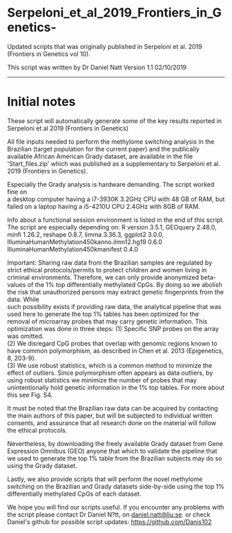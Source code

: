 # Serpeloni_et_al_2019_Frontiers_in_Genetics-
Updated scripts that was originally published in Serpeloni et al. 2019 (Frontiers in Genetics vol 10).

This script was written by Dr Daniel Natt
Version 1.1 02/10/2019

--------------------------------------------------------------------------------
#          Initial notes

 These script will automatically generate some of the key results reported in Serpeloni et al 2019 (Frontiers in Genetics)

 All file inputs needed to perform the methylome switching analysis in the 
 Brazilian (target population for the current paper) and the publically 
 available African American Grady dataset, are available in the file 
 'Start_files.zip' which was published as a supplementary to 
 Serpeloni et al. 2019 (Frontiers in Genetics).

 Especially the Grady analysis is hardware demanding. The script worked fine on   
 a desktop computer having a i7-3930K 3.2GHz CPU with 48 GB of RAM, but failed on 
 a laptop having a i5-4210U CPU 2.4GHz with 8GB of RAM.

 Info about a functional session environment is listed in the end of this script. 
 The script are especially depending on: R version 3.5.1, GEOquery 2.48.0, minfi 1.26.2, reshape 0.8.7, limma 3.36.3,
 ggplot2 3.0.0, IlluminaHumanMethylation450kanno.ilmn12.hg19 0.6.0      
 IlluminaHumanMethylation450kmanifest 0.4.0

 Important: Sharing raw data from the Brazilian samples are regulated by 
 strict ethical protocols/permits to protect children and women living in criminal 
 environments. Therefore, we can only provide anonymized beta-values of the 
 1% top differentially methylated CpGs. By doing so we abolish the risk that 
 unauthorized persons may extract genetic fingerprints from the data. While   
 such possibility exists if providing raw data, the analytical pipeline that 
 was used here to generate the top 1% tables has been optimized for the     
 removal of microarray probes that may carry genetic information. This optimization
 was done in three steps:
		(1) Specific SNP probes on the array was omitted. 	
		(2)	We disregard CpG probes that overlap with genomic regions known to have
			  common polymorphism, as described in Chen et al. 2013 (Epigenetics, 8, 203-9).  	
		(3) We use robust statistics, which is a common method to minimize the effect of 
			  outliers. Since polymorphism often appears as data outliers, by using
			  robust statistics we minimize the number of probes that may unintentionally
			  hold genetic information in the 1% top tables. For more about this see Fig. S4.

 It must be noted that the Brazilian raw data can be acquired by contacting the main
 authors of this paper, but will be subjected to individual written consents, and 
 assurance that all research done on the material will follow the ethical protocols.  

 Nevertheless, by downloading the freely available Grady dataset from Gene Expression 
 Omnibus (GEO) anyone that which to validate the pipeline that we used to generate the 
 top 1% table from the Brazilian subjects may do so using the Grady dataset.  

 Lastly, we also provide scripts that will perform the novel methylome switching 
 on the Brazilian and Grady datasets side-by-side using the top 1% differentially 
 methylated CpGs of each dataset.

 We hope you will find our scripts useful. If you encounter any problems with the script
 please contact Dr Daniel N?tt, on daniel.natt@liu.se.
or check Daniel's github for possible script updates: https://github.com/Danis102


